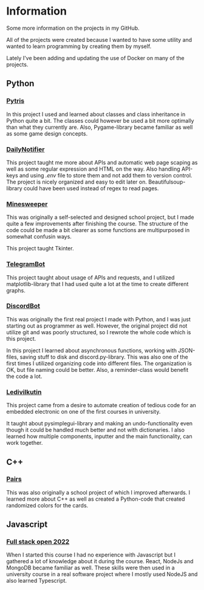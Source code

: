 # Information

Some more information on the projects in my GitHub.

All of the projects were created because I wanted to have some utility and wanted to learn programming by creating them by myself.

Lately I've been adding and updating the use of Docker on many of the projects.

## Python

### [Pytris](https://github.com/Tomava/Pytris)

In this project I used and learned about classes and class inheritance in Python quite a bit. The classes could however be used a bit more optimally than what they currently are. Also, Pygame-library became familiar as well as some game design concepts.

### [DailyNotifier](https://github.com/Tomava/DailyNotifier)

This project taught me more about APIs and automatic web page scaping as well as some regular expression and HTML on the way. Also handling API-keys and using *.env* file to store them and not add them to version control. The project is nicely organized and easy to edit later on. Beautifulsoup-library could have been used instead of regex to read pages.

### [Minesweeper](https://github.com/Tomava/Minesweeper)

This was originally a self-selected and designed school project, but I made quite a few improvements after finishing the course. The structure of the code could be made a bit clearer as some functions are multipurposed in somewhat confusin ways. 

This project taught Tkinter.

### [TelegramBot](https://github.com/Tomava/CryptoTrackerBot)

This project taught about usage of APIs and requests, and I utilized matplotlib-library that I had used quite a lot at the time to create different graphs.

### [DiscordBot](https://github.com/Tomava/HelperBot)

This was originally the first real project I made with Python, and I was just starting out as programmer as well. However, the original project did not utilize git and was poorly structured, so I rewrote the whole code which is this project.

In this project I learned about asynchronous functions, working with JSON-files, saving stuff to disk and discord.py-library. This was also one of the first times I utilized organizing code into different files. The organization is OK, but file naming could be better. Also, a reminder-class would benefit the code a lot.

### [Ledivilkutin](https://github.com/Tomava/Ledivilkutin)

This project came from a desire to automate creation of tedious code for an embedded electronic on one of the first courses in university. 

It taught about pysimplegui-library and making an undo-functionality even though it could be handled much better and not with dictionaries. I also learned how multiple components, inputter and the main functionality, can work together.

## C++

### [Pairs](https://github.com/Tomava/Pairs_GUI)

This was also originally a school project of which I improved afterwards. I learned more about C++ as well as created a Python-code that created randomized colors for the cards.

## Javascript

### [Full stack open 2022](https://github.com/Tomava/FullStackOpen)

When I started this course I had no experience with Javascript but I gathered a lot of knowledge about it during the course. React, NodeJs and MongoDB became familiar as well. These skills were then used in a university course in a real software project where I mostly used NodeJS and also learned Typescript.

